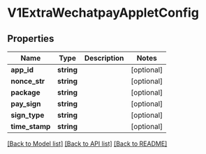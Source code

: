 # V1ExtraWechatpayAppletConfig

## Properties
Name | Type | Description | Notes
------------ | ------------- | ------------- | -------------
**app_id** | **string** |  | [optional] 
**nonce_str** | **string** |  | [optional] 
**package** | **string** |  | [optional] 
**pay_sign** | **string** |  | [optional] 
**sign_type** | **string** |  | [optional] 
**time_stamp** | **string** |  | [optional] 

[[Back to Model list]](../README.md#documentation-for-models) [[Back to API list]](../README.md#documentation-for-api-endpoints) [[Back to README]](../README.md)


